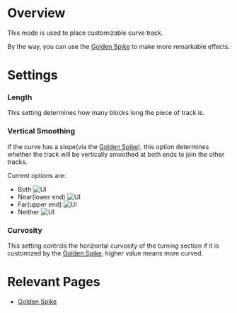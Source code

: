 # Overview
This mode is used to place customizable curve track.

By the way, you can use the [Golden Spike](immersiverailroading:wiki/en_us/tracks/golden_spike.md) to make more remarkable effects.

# Settings
### Length
This setting determines how many blocks long the piece of track is.

### Vertical Smoothing
If the curve has a slope(via the [Golden Spike](immersiverailroading:wiki/en_us/tracks/golden_spike.md)), this option determines whether the track will be vertically smoothed at both ends to join the other tracks.

Current options are:
* Both
![UI](immersiverailroading:wiki/images/track/track_both.png)
* Near(lower end)
![UI](immersiverailroading:wiki/images/track/track_near.png)
* Far(upper end)
![UI](immersiverailroading:wiki/images/track/track_far.png)
* Neither
![UI](immersiverailroading:wiki/images/track/track_neither.png)

### Curvosity
This setting controls the horizontal curvosity of the turning section if it is customized by the [Golden Spike](immersiverailroading:wiki/en_us/tracks/golden_spike.md), higher value means more curved.

# Relevant Pages
* [Golden Spike](immersiverailroading:wiki/en_us/tracks/golden_spike.md)